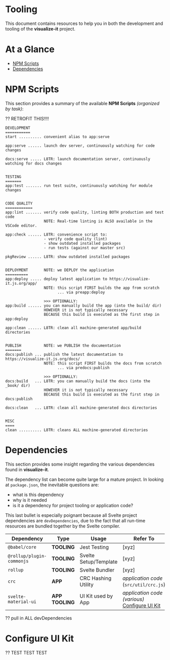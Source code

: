 # Tooling

This document contains resources to help you in both the development
and tooling of the **visualize-it** project.


# At a Glance

- [NPM Scripts]
- [Dependencies]




<!--- *** SECTION *************************************************************** --->
# NPM Scripts

This section provides a summary of the available **NPM Scripts**
_(organized by task)_:


?? RETROFIT THIS!!!!

```
DEVELOPMENT
===========
start .......... convenient alias to app:serve

app:serve ...... launch dev server, continuously watching for code changes

docs:serve ..... L8TR: launch documentation server, continuously watching for docs changes


TESTING
=======
app:test ....... run test suite, continuously watching for module changes


CODE QUALITY
============
app:lint ....... verify code quality, linting BOTH production and test code
                 NOTE: Real-time linting is ALSO available in the VSCode editor.

app:check ...... L8TR: convenience script to:
                 - verify code quality (lint)
                 - show outdated installed packages
                 - run tests (against our master src)

pkgReview ...... L8TR: show outdated installed packages


DEPLOYMENT       NOTE: we DEPLOY the application
==========
app:deploy ..... deploy latest application to https://visualize-it.js.org/app/
                 NOTE: this script FIRST builds the app from scratch
                       ... via preapp:deploy

                 >>> OPTIONALLY:
app:build ...... you can manually build the app (into the build/ dir)
                 HOWEVER it is not typically necessary 
                 BECAUSE this build is executed as the first step in app:deploy

app:clean ...... L8TR: clean all machine-generated app/build directories


PUBLISH          NOTE: we PUBLISH the documentation
=======
docs:publish ... publish the latest documentation to https://visualize-it.js.org/docs/
                 NOTE: this script FIRST builds the docs from scratch
                       ... via predocs:publish

                 >>> OPTIONALLY:
docs:build   ... L8TR: you can manually build the docs (into the _book/ dir)
                 HOWEVER it is not typically necessary 
                 BECAUSE this build is executed as the first step in docs:publish

docs:clean   ... L8TR: clean all machine-generated docs directories


MISC
====
clean .......... L8TR: cleans ALL machine-generated directories
```





<!--- *** SECTION *************************************************************** --->
# Dependencies

This section provides some insight regarding the various dependencies
found in **visualize-it**.

The dependency list can become quite large for a mature project.  In
looking at `package.json`, the inevitable questions are:

- what is this dependency
- why is it needed
- is it a dependency for project tooling or application code?

This last bullet is especially poignant because all Svelte project
dependencies are `devDependencies`, due to the fact that all run-time
resources are bundled together by the Svelte compiler.

Dependency                | Type        | Usage                  | Refer To
------------------------- | ----------- | ---------------------  | ----------------
`@babel/core`             | **TOOLING** | Jest Testing           | [xyz]
`@rollup/plugin-commonjs` | **TOOLING** | Svelte Setup/Template  | [xyz]
`rollup`                  | **TOOLING** | Svelte Bundler         | [xyz]
`crc`                     | **APP**     | CRC Hashing Utility    | _application code_ (`src/util/crc.js`)
`svelte-material-ui`      | **APP**<br>**TOOLING** | UI Kit used by App     | _application code (various)_<br>[Configure UI Kit]

?? pull in ALL devDependencies





<!--- *** SECTION *************************************************************** --->
# Configure UI Kit

?? TEST TEST TEST



<!--- *** LINKS ***************************************************************** --->

[NPM Scripts]:           #npm-scripts
[Dependencies]:          #dependencies

  [Configure UI Kit]:      #configure-ui-kit
